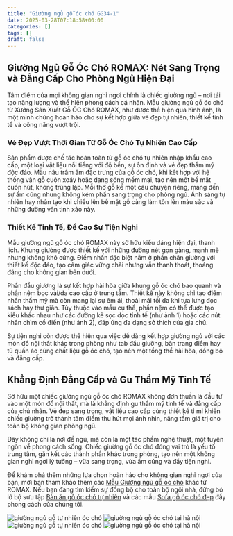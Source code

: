 ```yaml
---
title: "Giường ngủ gỗ óc chó GG34-1"
date: 2025-03-28T07:18:58+00:00
categories: []
tags: []
draft: false
---
```

## Giường Ngủ Gỗ Óc Chó ROMAX: Nét Sang Trọng và Đẳng Cấp Cho Phòng Ngủ Hiện Đại

Tâm điểm của mọi không gian nghỉ ngơi chính là chiếc giường ngủ – nơi tái tạo năng lượng và thể hiện phong cách cá nhân. Mẫu giường ngủ gỗ óc chó từ Xưởng Sản Xuất Gỗ ÓC Chó ROMAX, như được thể hiện qua hình ảnh, là một minh chứng hoàn hảo cho sự kết hợp giữa vẻ đẹp tự nhiên, thiết kế tinh tế và công năng vượt trội.

### Vẻ Đẹp Vượt Thời Gian Từ Gỗ Óc Chó Tự Nhiên Cao Cấp

Sản phẩm được chế tác hoàn toàn từ gỗ óc chó tự nhiên nhập khẩu cao cấp, một loại vật liệu nổi tiếng với độ bền, sự ổn định và vẻ đẹp thẩm mỹ độc đáo. Màu nâu trầm ấm đặc trưng của gỗ óc chó, khi kết hợp với hệ thống vân gỗ cuộn xoáy hoặc dạng sóng mềm mại, tạo nên một bề mặt cuốn hút, không trùng lặp. Mỗi thớ gỗ kể một câu chuyện riêng, mang đến sự ấm cúng nhưng không kém phần sang trọng cho phòng ngủ. Ánh sáng tự nhiên hay nhân tạo khi chiếu lên bề mặt gỗ càng làm tôn lên màu sắc và những đường vân tinh xảo này.

### Thiết Kế Tinh Tế, Đề Cao Sự Tiện Nghi

Mẫu giường ngủ gỗ óc chó ROMAX này sở hữu kiểu dáng hiện đại, thanh lịch. Khung giường được thiết kế với những đường nét gọn gàng, mạnh mẽ nhưng không khô cứng. Điểm nhấn đặc biệt nằm ở phần chân giường với thiết kế độc đáo, tạo cảm giác vững chãi nhưng vẫn thanh thoát, thoáng đãng cho không gian bên dưới.

Phần đầu giường là sự kết hợp hài hòa giữa khung gỗ óc chó bao quanh và phần nệm bọc vải/da cao cấp ở trung tâm. Thiết kế này không chỉ tạo điểm nhấn thẩm mỹ mà còn mang lại sự êm ái, thoải mái tối đa khi tựa lưng đọc sách hay thư giãn. Tùy thuộc vào mẫu cụ thể, phần nệm có thể được tạo kiểu khác nhau như các đường kẻ sọc dọc tinh tế (như ảnh 1) hoặc các nút nhấn chìm cổ điển (như ảnh 2), đáp ứng đa dạng sở thích của gia chủ.

Sự tiện nghi còn được thể hiện qua việc dễ dàng kết hợp giường ngủ với các món đồ nội thất khác trong phòng như tab đầu giường, bàn trang điểm hay tủ quần áo cùng chất liệu gỗ óc chó, tạo nên một tổng thể hài hòa, đồng bộ và đẳng cấp.

## Khẳng Định Đẳng Cấp và Gu Thẩm Mỹ Tinh Tế

Sở hữu một chiếc giường ngủ gỗ óc chó ROMAX không đơn thuần là đầu tư vào một món đồ nội thất, mà là khẳng định gu thẩm mỹ tinh tế và đẳng cấp của chủ nhân. Vẻ đẹp sang trọng, vật liệu cao cấp cùng thiết kế tỉ mỉ khiến chiếc giường trở thành tâm điểm thu hút mọi ánh nhìn, nâng tầm giá trị cho toàn bộ không gian phòng ngủ.

Đây không chỉ là nơi để ngủ, mà còn là một tác phẩm nghệ thuật, một tuyên ngôn về phong cách sống. Chiếc giường gỗ óc chó đóng vai trò là yếu tố trung tâm, gắn kết các thành phần khác trong phòng, tạo nên một không gian nghỉ ngơi lý tưởng – vừa sang trọng, vừa ấm cúng và đầy tiện nghi.

Để khám phá thêm những lựa chọn hoàn hảo cho không gian nghỉ ngơi của bạn, mời bạn tham khảo thêm các [Mẫu Giường ngủ gỗ óc chó](https://romax.vn/danh-muc/phong-ngu/giuong-go-oc-cho/) khác từ ROMAX. Nếu bạn đang tìm kiếm sự đồng bộ cho toàn bộ ngôi nhà, đừng bỏ lỡ bộ sưu tập [Bàn ăn gỗ óc chó tự nhiên](https://romax.vn/danh-muc/phong-bep/ban-an-go-oc-cho/) và các mẫu [Sofa gỗ óc chó đẹp](https://romax.vn/danh-muc/phong-khach/sofa-go-oc-cho/) đầy phong cách của chúng tôi.

![giường ngủ gỗ tự nhiên óc chó](/img/giuong/gg34v1/giuong-go-oc-cho-gg34-v1-45.webp)
![giường ngủ gỗ óc chó tại hà nội](/img/giuong/gg34v1/giuong-go-oc-cho-gg34-v1-46.webp)
![giường ngủ gỗ tự nhiên óc chó](/img/giuong/gg34v2/giuong-go-oc-cho-gg34-v2-44.webp)
![giường ngủ gỗ óc chó tại hà nội](/img/giuong/gg34v2/giuong-go-oc-cho-gg34-v2-47.webp)